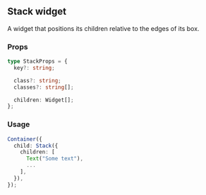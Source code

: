 ## Stack widget

A widget that positions its children relative to the edges of its box.

### Props

```typescript
type StackProps = {
  key?: string;

  class?: string;
  classes?: string[];

  children: Widget[];
};
```

### Usage

```typescript
Container({
  child: Stack({
    children: [
      Text("Some text"),
      ...
    ],
  }),
});
```
